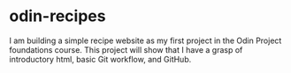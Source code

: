 # odin-recipes
I am building a simple recipe website as my first project in the Odin Project foundations course. This project will show that I have a grasp of introductory html, basic Git workflow, and GitHub.
